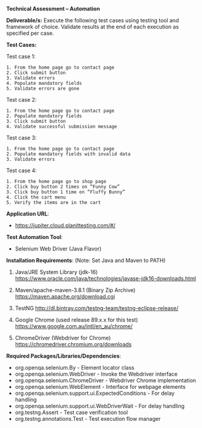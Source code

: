 **Technical Assessment – Automation**

**Deliverable/s:**
Execute the following test cases using testing tool and framework of choice. Validate results at the end of each execution as specified per case.

**Test Cases:**

Test case 1:

    1. From the home page go to contact page
    2. Click submit button
    3. Validate errors
    4. Populate mandatory fields
    5. Validate errors are gone


Test case 2:

    1. From the home page go to contact page
    2. Populate mandatory fields
    3. Click submit button
    4. Validate successful submission message


Test case 3: 

    1. From the home page go to contact page
    2. Populate mandatory fields with invalid data
    3. Validate errors


Test case 4:

    1. From the home page go to shop page
    2. Click buy button 2 times on “Funny Cow”
    3. Click buy button 1 time on “Fluffy Bunny”
    4. Click the cart menu
    5. Verify the items are in the cart

**Application URL**: 
- https://jupiter.cloud.planittesting.com/#/

**Test Automation Tool**: 
- Selenium Web Driver (Java Flavor)

**Installation Requirements**: (Note: Set Java and Maven to PATH)
1. Java/JRE System Library (jdk-16)
	https://www.oracle.com/java/technologies/javase-jdk16-downloads.html

2. Maven/apache-maven-3.8.1 (Binary Zip Archive)
	https://maven.apache.org/download.cgi

3. TestNG
	http://dl.bintray.com/testng-team/testng-eclipse-release/ 

3. Google Chrome (used release 89.x.x for this test)
	https://www.google.com.au/intl/en_au/chrome/

4. ChromeDriver (Webdriver for Chrome)
	https://chromedriver.chromium.org/downloads

**Required Packages/Libraries/Dependencies**:
- org.openqa.selenium.By				                    - Element locator class
- org.openqa.selenium.WebDriver			                - Invoke the Webdriver interface
- org.openqa.selenium.ChromeDriver		              - Webdriver Chrome implementation
- org.openqa.selenium.WebElement		                - Interface for webpage elements
- org.openqa.selenium.support.ui.ExpectedConditions	- For delay handling
- org.openqa.selenium.support.ui.WebDriverWait		  - For delay handling
- org.testng.Assert					- Test case verification tool
- org.testng.annotations.Test				- Test execution flow manager
